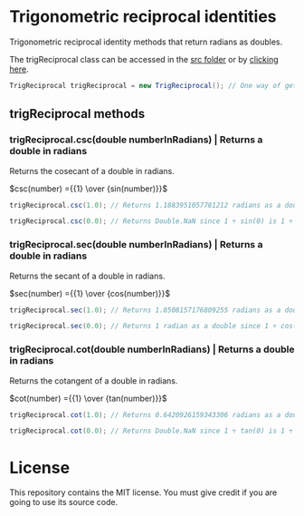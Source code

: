 # Trigonometric reciprocal identities

Trigonometric reciprocal identity methods that return radians as doubles.

The trigReciprocal class can be accessed in the [src folder](src) or by [clicking here](src/TrigReciprocal.java).

```Java
TrigReciprocal trigReciprocal = new TrigReciprocal(); // One way of getting the trigReciprocal class.
```

## trigReciprocal methods

### trigReciprocal.csc(double numberInRadians) | Returns a double in radians

Returns the cosecant of a double in radians.

$csc(number) ={{1} \over {sin(number)}}$

```Java
trigReciprocal.csc(1.0); // Returns 1.1883951057781212 radians as a double.
```

```Java
trigReciprocal.csc(0.0); // Returns Double.NaN since 1 ÷ sin(0) is 1 ÷ 0, which is undefined.
```

### trigReciprocal.sec(double numberInRadians) | Returns a double in radians

Returns the secant of a double in radians.

$sec(number) ={{1} \over {cos(number)}}$

```Java
trigReciprocal.sec(1.0); // Returns 1.8508157176809255 radians as a double.
```

```Java
trigReciprocal.sec(0.0); // Returns 1 radian as a double since 1 ÷ cos(1) is 1 ÷ 1, which is 1.
```

### trigReciprocal.cot(double numberInRadians) | Returns a double in radians

Returns the cotangent of a double in radians.

$cot(number) ={{1} \over {tan(number)}}$

```Java
trigReciprocal.cot(1.0); // Returns 0.6420926159343306 radians as a double.
```

```Java
trigReciprocal.cot(0.0); // Returns Double.NaN since 1 ÷ tan(0) is 1 ÷ 0, which is undefined.
```

# License

This repository contains the MIT license. You must give credit if you are going to use its source code.
